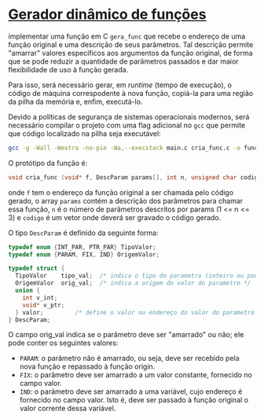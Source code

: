 # [Gerador dinâmico de funções](https://www.inf.puc-rio.br/~inf1018/2024.2/trabs/t2/trab2-20242.html)

implementar uma função em C `gera_func` que recebe o endereço de uma função original e uma descrição de seus parâmetros.
Tal descrição permite "amarrar" valores específicos aos argumentos da função original, de forma que se pode reduzir a quantidade
de parâmetros passados e dar maior flexibilidade de uso à função gerada.

Para isso, será necessário gerar, em *runtime* (tempo de execução), o código de máquina correspodente à nova função, copiá-la
para uma região da pilha da memória e, enfim, executá-lo.

Devido a políticas de segurança de sistemas operacionais modernos, será necessário compilar o projeto com uma flag
adicional no `gcc` que permite que código localizado na pilha seja executável:

```bash
gcc -g -Wall -Wextra -no-pie -Wa,--execstack main.c cria_func.c -o func_modifier
```

O protótipo da função é:
```c
void cria_func (void* f, DescParam params[], int n, unsigned char codigo[]);
```
onde `f` tem o endereço da função original a ser chamada pelo código gerado, o array `params`
contém a descrição dos parâmetros para chamar essa função, `n` é o número de parâmetros descritos por params (1 <= n <= 3) 
e `codigo` é um vetor onde deverá ser gravado o código gerado.

O tipo `DescParam` é definido da seguinte forma:

```c
typedef enum {INT_PAR, PTR_PAR} TipoValor;
typedef enum {PARAM, FIX, IND} OrigemValor;

typedef struct {
  TipoValor    tipo_val;  /* indica o tipo do parametro (inteiro ou ponteiro) */
  OrigemValor  orig_val;  /* indica a origem do valor do parametro */
  union {
    int v_int;
    void* v_ptr;
  } valor;         /* define o valor ou endereço do valor do parametro (quando amarrado/indireto) */
} DescParam;

```

O campo orig_val indica se o parâmetro deve ser "amarrado" ou não; ele pode conter os seguintes valores:

- `PARAM`: o parâmetro não é amarrado, ou seja, deve ser recebido pela nova função e repassado à função origin.
- `FIX`: o parâmetro deve ser amarrado a um valor constante, fornecido no campo valor.
- `IND`: o parâmetro deve ser amarrado a uma variável, cujo endereço é fornecido no campo valor. Isto é, deve ser passado à função original o valor corrente dessa variável.

